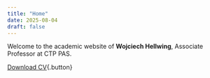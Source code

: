 ```yaml
---
title: "Home"
date: 2025-08-04
draft: false
---
```


Welcome to the academic website of **Wojciech Hellwing**, Associate Professor at CTP PAS.  

[Download CV](/files/CV_Hellwing.pdf){.button}
